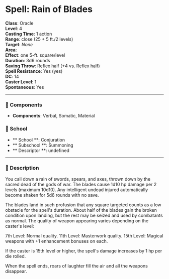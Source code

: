 
# Spell: Rain of Blades
**Class**: Oracle  
**Level**: 4  
**Casting Time**: 1 action  
**Range**: close (25 + 5 ft./2 levels)  
**Target**: _None_  
**Area**:   
**Effect**: one 5-ft. square/level  
**Duration**: 3d6 rounds  
**Saving Throw**: Reflex half (+4 vs. Reflex half)  
**Spell Resistance**: Yes (yes)  
**DC**: 14  
**Caster Level**: 1  
**Spontaneous**: Yes

---

### 🔮 Components
- **Components**: Verbal, Somatic, Material

### 🏫 School
- ** School **: Conjuration
- ** Subschool **: Summoning
- ** Descriptor **: undefined
---

### 📜 Description
You call down a rain of swords, spears, and axes, thrown down by the sacred dead of the gods of war. The blades cause 1d10 hp damage per 2 levels (maximum 10d10). Any intelligent undead injured automatically become shaken for 5d6 rounds with no save.

The blades land in such profusion that any square targeted counts as a low obstacle for the spell's duration. About half of the blades gain the broken condition upon landing, but the rest may be seized and used by combatants as normal. The quality of weapon appearing varies depending on the caster's level:

7th Level: Normal quality.
 11th Level: Masterwork quality.
 15th Level: Magical weapons with +1 enhancement bonuses on each.

If the caster is 15th level or higher, the spell's damage increases by 1 hp per die rolled.

When the spell ends, roars of laughter fill the air and all the weapons disappear.
